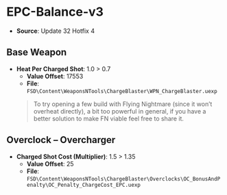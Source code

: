 # EPC-Balance-v3
* **Source**: Update 32 Hotfix 4

## Base Weapon
* **Heat Per Charged Shot**: 1.0 > 0.7
  * **Value Offset**: 17553
  * **File**: `FSD\Content\WeaponsNTools\ChargeBlaster\WPN_ChargeBlaster.uexp`
  > To try opening a few build with Flying Nightmare (since it won’t overheat directly), a bit too powerful in general, if you have a better solution to make FN viable feel free to share it.

## Overclock – Overcharger
* **Charged Shot Cost (Multiplier)**: 1.5 > 1.35
  * **Value Offset**: 25
  * **File**: `FSD\Content\WeaponsNTools\ChargeBlaster\Overclocks\OC_BonusAndPenalty\OC_Penalty_ChargeCost_EPC.uexp`
